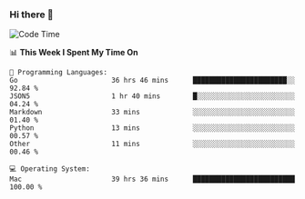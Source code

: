 ### Hi there 👋

<!--
**CrazyCollin/crazycollin** is a ✨ _special_ ✨ repository because its `README.md` (this file) appears on your GitHub profile.

Here are some ideas to get you started:

- 🔭 I’m currently working on ...
- 🌱 I’m currently learning ...
- 👯 I’m looking to collaborate on ...
- 🤔 I’m looking for help with ...
- 💬 Ask me about ...
- 📫 How to reach me: ...
- 😄 Pronouns: ...
- ⚡ Fun fact: ...
-->

<!--START_SECTION:waka-->
![Code Time](http://img.shields.io/badge/Code%20Time-4%2C796%20hrs%2031%20mins-blue)

📊 **This Week I Spent My Time On** 

```text
💬 Programming Languages: 
Go                       36 hrs 46 mins      ███████████████████████░░   92.84 % 
JSON5                    1 hr 40 mins        █░░░░░░░░░░░░░░░░░░░░░░░░   04.24 % 
Markdown                 33 mins             ░░░░░░░░░░░░░░░░░░░░░░░░░   01.40 % 
Python                   13 mins             ░░░░░░░░░░░░░░░░░░░░░░░░░   00.57 % 
Other                    11 mins             ░░░░░░░░░░░░░░░░░░░░░░░░░   00.46 % 

💻 Operating System: 
Mac                      39 hrs 36 mins      █████████████████████████   100.00 % 
```


<!--END_SECTION:waka-->
